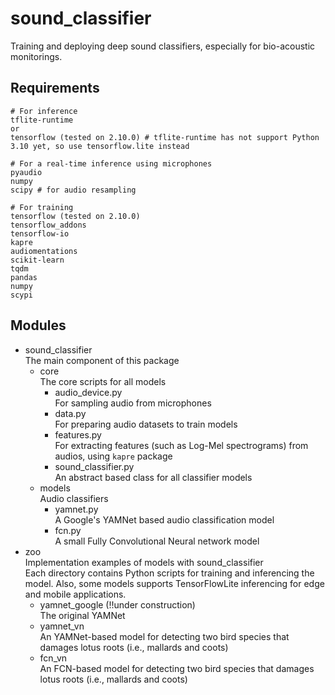 # sound_classifier
Training and deploying deep sound classifiers, especially for bio-acoustic monitorings.

## Requirements
```
# For inference
tflite-runtime
or
tensorflow (tested on 2.10.0) # tflite-runtime has not support Python 3.10 yet, so use tensorflow.lite instead

# For a real-time inference using microphones
pyaudio
numpy
scipy # for audio resampling

# For training
tensorflow (tested on 2.10.0)
tensorflow_addons
tensorflow-io
kapre
audiomentations
scikit-learn
tqdm
pandas
numpy
scypi
```

## Modules
- sound_classifier  
  The main component of this package
  - core  
    The core scripts for all models
    - audio_device.py  
      For sampling audio from microphones
    - data.py  
      For preparing audio datasets to train models
    - features.py  
      For extracting features (such as Log-Mel spectrograms) from audios, using `kapre` package
    - sound_classifier.py  
      An abstract based class for all classifier models
  - models  
    Audio classifiers
    - yamnet.py  
      A Google's YAMNet based audio classification model
    - fcn.py  
      A small Fully Convolutional Neural network model
- zoo  
  Implementation examples of models with sound_classifier  
  Each directory contains Python scripts for training and inferencing the model. Also, some models supports TensorFlowLite inferencing for edge and mobile applications.
  - yamnet_google (!!under construction)  
    The original YAMNet
  - yamnet_vn  
    An YAMNet-based model for detecting two bird species that damages lotus roots (i.e., mallards and coots)
  - fcn_vn  
    An FCN-based model for detecting two bird species that damages lotus roots (i.e., mallards and coots)

